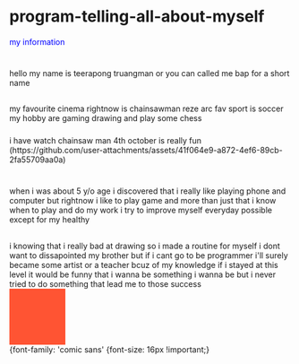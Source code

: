 # program-telling-all-about-myself
<!DOCTYPE html>
<html lang="en">
<head></head>
<h4></h4>  <span style="color: blue">my information</span>
<h1></h1> hello my name is teerapong truangman or you can called me bap for a short name 
<h2></h2> my favourite cinema rightnow is chainsawman reze arc  fav sport is soccer my hobby are gaming drawing  and play some chess 
  <h3></h3> i have watch chainsaw man 4th october is really fun
  <img>(https://github.com/user-attachments/assets/41f064e9-a872-4ef6-89cb-2fa55709aa0a)
<body></body>
<h1></h1>
when i was about 5 y/o age i discovered that i really like playing phone and computer but rightnow i like to play game and more than just that i know when to play and do my work i try to improve myself everyday possible except for my healthy
<h2></h2> i knowing that i really bad at drawing so i made a routine for myself  i dont want to dissapointed my brother but if i cant go to be programmer i'll surely became some artist or a teacher bcuz of my knowledge if i stayed at this level it would be funny that i wanna be something i wanna be but i never tried to do something  that lead me to those success
<div style="background-color: #ff5433; width: 100px; height: 100px;"></div>
{font-family: 'comic sans'
{font-size: 16px !important;}
